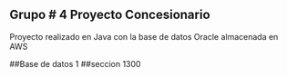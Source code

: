 ## Grupo # 4 Proyecto Concesionario
Proyecto realizado en Java con la base de datos Oracle almacenada en AWS


##Base de datos 1 
##seccion 1300
